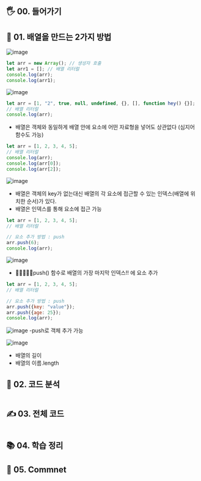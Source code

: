 ## 🖐 00. 들어가기

## 📌 01. 배열을 만드는 2가지 방법
![image](https://user-images.githubusercontent.com/86208370/178052023-b3130a25-8f94-42db-84ae-a664cb7811c2.png)
```js
let arr = new Array(); // 생성자 호출
let arr1 = []; // 배열 리터럴
console.log(arr);
console.log(arr1);
```
![image](https://user-images.githubusercontent.com/86208370/178052340-fa225721-9aee-4456-ac95-e4c8f6e5de41.png)
```js
let arr = [1, "2", true, null, undefined, {}, [], function hey() {}];
// 배열 리터럴
console.log(arr);
```
- 배열은 객체와 동일하게 배열 안에 요소에 어떤 자료형을 넣어도 상관없다 (심지어 함수도 가능)

```js
let arr = [1, 2, 3, 4, 5];
// 배열 리터럴
console.log(arr);
console.log(arr[0]);
console.log(arr[2]);
```
![image](https://user-images.githubusercontent.com/86208370/178052794-89af4804-9685-46ee-8f29-196192578eca.png)

- 배열은 객체의 key가 없는대신 배열의 각 요소에 접근할 수 있는 인덱스(배열에 위치한 순서)가 있다.
- 배열은 인덱스를 통해 요소에 접근 가능

```js
let arr = [1, 2, 3, 4, 5];
// 배열 리터럴

// 요소 추가 방법 : push
arr.push(6);
console.log(arr);
```
![image](https://user-images.githubusercontent.com/86208370/178052969-7d1184f4-9f35-42e6-824a-22b9f28d7d1e.png)
- 🎈🎈🎈🎈🎈push() 함수로 배열의 가장 마지막 인덱스!! 에 요소 추가


```js
let arr = [1, 2, 3, 4, 5];
// 배열 리터럴

// 요소 추가 방법 : push
arr.push({key: "value"});
arr.push({age: 25});
console.log(arr);
```
![image](https://user-images.githubusercontent.com/86208370/178053312-c79f5469-99d9-4aca-82e0-f0966b1789ac.png)
-push로 객체 추가 가능

![image](https://user-images.githubusercontent.com/86208370/178053560-26affe70-c0e0-4d55-aa63-855b484009fd.png)
- 배열의 길이 
- 배열의 이름.length
## 🍳 02. 코드 분석
```js

```
## ✍ 03. 전체 코드
```js

```
## 📚 04. 학습 정리

## 🤔 05. Commnet 
